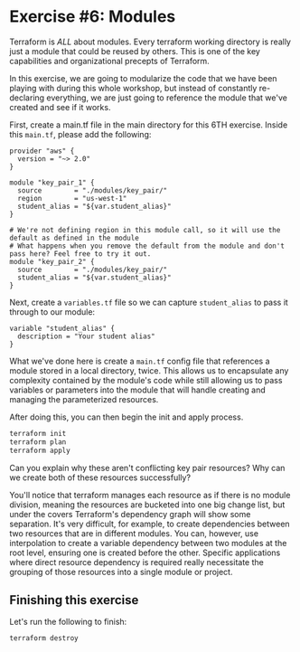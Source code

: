 # Exercise #6: Modules

Terraform is *ALL* about modules.  Every terraform working directory is really just a module that could be reused by others. This is one of the key capabilities and organizational precepts of Terraform.

In this exercise, we are going to modularize the code that we have been playing with during this whole workshop, but instead of constantly re-declaring everything, we are just going to reference the module that we've created and see if it works.

First, create a main.tf file in the main directory for this 6TH exercise.  Inside this `main.tf`, please add the following:

```hcl
provider "aws" {
  version = "~> 2.0"
}

module "key_pair_1" {
  source        = "./modules/key_pair/"
  region        = "us-west-1"
  student_alias = "${var.student_alias}"
}

# We're not defining region in this module call, so it will use the default as defined in the module
# What happens when you remove the default from the module and don't pass here? Feel free to try it out.
module "key_pair_2" {
  source        = "./modules/key_pair/"
  student_alias = "${var.student_alias}"
}
```

Next, create a `variables.tf` file so we can capture `student_alias` to pass it through to our module:

```hcl
variable "student_alias" {
  description = "Your student alias"
}
```

What we've done here is create a `main.tf` config file that references a module stored in a local directory, twice.  This allows us to encapsulate any complexity contained by the module's code while still allowing us to pass variables or parameters into the module that will handle creating and managing the parameterized resources.

After doing this, you can then begin the init and apply process.

```bash
terraform init
terraform plan
terraform apply
```

Can you explain why these aren't conflicting key pair resources? Why can we create both of these resources successfully?

You'll notice that terraform manages each resource as if there is no module division, meaning the resources are bucketed into one big change list, but under the covers Terraform's dependency graph will show some separation.  It's very difficult, for example, to create dependencies between two resources that are in different modules.  You can, however, use interpolation to create a variable dependency between two modules at the root level, ensuring one is created before the other. Specific applications where direct resource dependency is required really necessitate the grouping of those resources into a single module or project.

## Finishing this exercise

Let's run the following to finish:

```bash
terraform destroy
```
